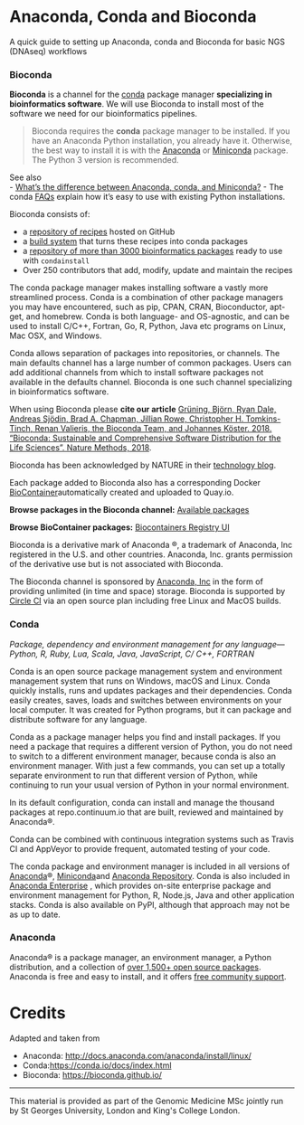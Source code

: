 # Anaconda, Conda and Bioconda
A quick guide to setting up Anaconda, conda and Bioconda for basic NGS (DNAseq) workflows

### Bioconda
**Bioconda** is a channel for the [conda](http://conda.pydata.org/docs/intro.html) package manager **specializing in bioinformatics software**.
We will use Bioconda to install most of the software we need for our bioinformatics pipelines.

>Bioconda requires the **conda** package manager to be installed. If you have an Anaconda Python installation, you already have it. Otherwise, the best way to install it is with the [Anaconda](https://docs.anaconda.com/) or [Miniconda](http://conda.pydata.org/miniconda.html) package. The Python 3 version is recommended.

  See also  
    - [What’s the difference between Anaconda, conda, and Miniconda?](https://bioconda.github.io/faqs.html#conda-anaconda-minconda)
    - The conda [FAQs](http://conda.pydata.org/docs/faq.html) explain how it’s easy to use with existing Python installations.

Bioconda consists of:

- a [repository of recipes](https://github.com/bioconda/bioconda-recipes) hosted on GitHub
- a [build system](https://github.com/bioconda/bioconda-utils) that turns these recipes into conda packages
- a [repository of more than 3000 bioinformatics packages](https://anaconda.org/bioconda/) ready to use with `condainstall`
- Over 250 contributors that add, modify, update and maintain the recipes

The conda package manager makes installing software a vastly more streamlined process. Conda is a combination of other package managers you may have encountered, such as pip, CPAN, CRAN, Bioconductor, apt-get, and homebrew. Conda is both language- and OS-agnostic, and can be used to install C/C++, Fortran, Go, R, Python, Java etc programs on Linux, Mac OSX, and Windows.

Conda allows separation of packages into repositories, or channels. The main defaults channel has a large number of common packages. Users can add additional channels from which to install software packages not available in the defaults channel. Bioconda is one such channel specializing in bioinformatics software.

When using Bioconda please **cite our article** [Grüning, Björn, Ryan Dale, Andreas Sjödin, Brad A. Chapman, Jillian Rowe, Christopher H. Tomkins-Tinch, Renan Valieris, the Bioconda Team, and Johannes Köster. 2018. “Bioconda: Sustainable and Comprehensive Software Distribution for the Life Sciences”. Nature Methods, 2018](https://doi.org/10.1038/s41592-018-0046-7).

Bioconda has been acknowledged by NATURE in their [technology blog](http://blogs.nature.com/naturejobs/2017/11/03/techblog-bioconda-promises-to-ease-bioinformatics-software-installation-woes/).

Each package added to Bioconda also has a corresponding Docker [BioContainer](https://biocontainers.pro/)automatically created and uploaded to Quay.io.

**Browse packages in the Bioconda channel:** [Available packages](https://bioconda.github.io/recipes.html#recipes)

**Browse BioContainer packages:** [Biocontainers Registry UI](https://biocontainers.pro/registry/#/)

Bioconda is a derivative mark of Anaconda ®, a trademark of Anaconda, Inc registered in the U.S. and other countries. Anaconda, Inc. grants permission of the derivative use but is not associated with Bioconda.

The Bioconda channel is sponsored by [Anaconda, Inc](https://www.anaconda.com/) in the form of providing unlimited (in time and space) storage. Bioconda is supported by [Circle CI](https://circleci.com/) via an open source plan including free Linux and MacOS builds.

### Conda

*Package, dependency and environment management for any language—Python, R, Ruby, Lua, Scala, Java, JavaScript, C/ C++, FORTRAN*

Conda is an open source package management system and environment management system that runs on Windows, macOS and Linux. Conda quickly installs, runs and updates packages and their dependencies. Conda easily creates, saves, loads and switches between environments on your local computer. It was created for Python programs, but it can package and distribute software for any language.

Conda as a package manager helps you find and install packages. If you need a package that requires a different version of Python, you do not need to switch to a different environment manager, because conda is also an environment manager. With just a few commands, you can set up a totally separate environment to run that different version of Python, while continuing to run your usual version of Python in your normal environment.

In its default configuration, conda can install and manage the thousand packages at repo.continuum.io that are built, reviewed and maintained by Anaconda®.

Conda can be combined with continuous integration systems such as Travis CI and AppVeyor to provide frequent, automated testing of your code.

The conda package and environment manager is included in all versions of [Anaconda](https://conda.io/docs/glossary.html#anaconda-glossary)®, [Miniconda](https://conda.io/docs/glossary.html#miniconda-glossary)and [Anaconda Repository](https://docs.continuum.io/anaconda-repository/). Conda is also included in [Anaconda Enterprise](https://www.anaconda.com/enterprise/) , which provides on-site enterprise package and environment management for Python, R, Node.js, Java and other application stacks. Conda is also available on PyPI, although that approach may not be as up to date.

### Anaconda

Anaconda® is a package manager, an environment manager, a Python distribution, and a collection of [over 1,500+ open source packages](https://docs.anaconda.com/anaconda/packages/pkg-docs/). Anaconda is free and easy to install, and it offers [free community support](https://groups.google.com/a/anaconda.com/forum/?fromgroups#!forum/anaconda).

# Credits
Adapted and taken from  
- Anaconda: http://docs.anaconda.com/anaconda/install/linux/  
- Conda:https://conda.io/docs/index.html  
- Bioconda: https://bioconda.github.io/  

********************

This material is provided as part of the Genomic Medicine MSc jointly run by St Georges University, London and King's College London.
